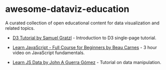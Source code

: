 # awesome-dataviz-education
A curated collection of open educational content for data visualization and related topics.


 * [D3 Tutorial by Samuel Gratzl](https://github.com/sgratzl/d3tutorial) - Introduction to D3 single-page tutorial.

 * [Learn JavaScript - Full Course for Beginners by Beau Carnes](https://www.youtube.com/watch?time_continue=6&v=PkZNo7MFNFg) - 3 hour video on JavaScript fundamentals.

 * [Learn JS Data by John A Guerra Gómez](https://observablehq.com/collection/@berkeleyvis/learn-js-data) - Tutorial on data manipulation.
